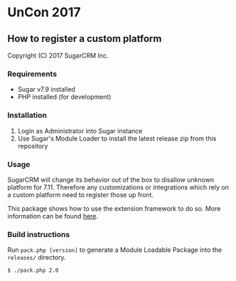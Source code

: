 # UnCon 2017

## How to register a custom platform

Copyright (C) 2017 SugarCRM Inc.

### Requirements
- Sugar v7.9 installed
- PHP installed (for development)

### Installation
1. Login as Administrator into Sugar instance
2. Use Sugar's Module Loader to install the latest release zip from this repository

### Usage
SugarCRM will change its behavior out of the box to disallow unknown platform for 7.11. Therefore
any customizations or integrations which rely on a custom platform need to register those up
front.

This package shows how to use the extension framework to do so. More information can be found
[here](http://support.sugarcrm.com/Documentation/Sugar_Developer/Sugar_Developer_Guide_7.9/Architecture/Extensions/Platforms/).

### Build instructions
Run `pack.php [version]` to generate a Module Loadable Package into the `releases/` directory.

    $ ./pack.php 2.0
